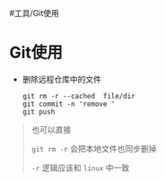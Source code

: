 #工具/Git使用 
# Git使用

* 删除远程仓库中的文件

  ```
  git rm -r --cached  file/dir
  git commit -n 'remove '
  git push 
  ```

> 也可以直接
> 
> `git rm -r`  会把本地文件也同步删掉
> 
> `-r` 逻辑应该和 `linux` 中一致